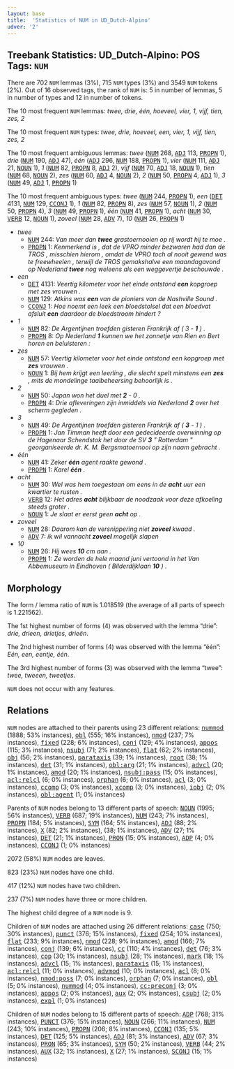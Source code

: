 ```yaml
---
layout: base
title:  'Statistics of NUM in UD_Dutch-Alpino'
udver: '2'
---
```


## Treebank Statistics: UD_Dutch-Alpino: POS Tags: `NUM`

There are 702 `NUM` lemmas (3%), 715 `NUM` types (3%) and 3549 `NUM` tokens (2%).
Out of 16 observed tags, the rank of `NUM` is: 5 in number of lemmas, 5 in number of types and 12 in number of tokens.

The 10 most frequent `NUM` lemmas: <em>twee, drie, één, hoeveel, vier, 1, vijf, tien, zes, 2</em>

The 10 most frequent `NUM` types:  <em>twee, drie, hoeveel, een, vier, 1, vijf, tien, zes, 2</em>

The 10 most frequent ambiguous lemmas: <em>twee</em> (<tt><a href="nl_alpino-pos-NUM.html">NUM</a></tt> 268, <tt><a href="nl_alpino-pos-ADJ.html">ADJ</a></tt> 113, <tt><a href="nl_alpino-pos-PROPN.html">PROPN</a></tt> 1), <em>drie</em> (<tt><a href="nl_alpino-pos-NUM.html">NUM</a></tt> 190, <tt><a href="nl_alpino-pos-ADJ.html">ADJ</a></tt> 47), <em>één</em> (<tt><a href="nl_alpino-pos-ADJ.html">ADJ</a></tt> 296, <tt><a href="nl_alpino-pos-NUM.html">NUM</a></tt> 188, <tt><a href="nl_alpino-pos-PROPN.html">PROPN</a></tt> 1), <em>vier</em> (<tt><a href="nl_alpino-pos-NUM.html">NUM</a></tt> 111, <tt><a href="nl_alpino-pos-ADJ.html">ADJ</a></tt> 21, <tt><a href="nl_alpino-pos-NOUN.html">NOUN</a></tt> 1), <em>1</em> (<tt><a href="nl_alpino-pos-NUM.html">NUM</a></tt> 82, <tt><a href="nl_alpino-pos-PROPN.html">PROPN</a></tt> 8, <tt><a href="nl_alpino-pos-ADJ.html">ADJ</a></tt> 2), <em>vijf</em> (<tt><a href="nl_alpino-pos-NUM.html">NUM</a></tt> 70, <tt><a href="nl_alpino-pos-ADJ.html">ADJ</a></tt> 18, <tt><a href="nl_alpino-pos-NOUN.html">NOUN</a></tt> 1), <em>tien</em> (<tt><a href="nl_alpino-pos-NUM.html">NUM</a></tt> 68, <tt><a href="nl_alpino-pos-NOUN.html">NOUN</a></tt> 2), <em>zes</em> (<tt><a href="nl_alpino-pos-NUM.html">NUM</a></tt> 60, <tt><a href="nl_alpino-pos-ADJ.html">ADJ</a></tt> 4, <tt><a href="nl_alpino-pos-NOUN.html">NOUN</a></tt> 2), <em>2</em> (<tt><a href="nl_alpino-pos-NUM.html">NUM</a></tt> 50, <tt><a href="nl_alpino-pos-PROPN.html">PROPN</a></tt> 4, <tt><a href="nl_alpino-pos-ADJ.html">ADJ</a></tt> 1), <em>3</em> (<tt><a href="nl_alpino-pos-NUM.html">NUM</a></tt> 49, <tt><a href="nl_alpino-pos-ADJ.html">ADJ</a></tt> 1, <tt><a href="nl_alpino-pos-PROPN.html">PROPN</a></tt> 1)

The 10 most frequent ambiguous types:  <em>twee</em> (<tt><a href="nl_alpino-pos-NUM.html">NUM</a></tt> 244, <tt><a href="nl_alpino-pos-PROPN.html">PROPN</a></tt> 1), <em>een</em> (<tt><a href="nl_alpino-pos-DET.html">DET</a></tt> 4131, <tt><a href="nl_alpino-pos-NUM.html">NUM</a></tt> 129, <tt><a href="nl_alpino-pos-CCONJ.html">CCONJ</a></tt> 1), <em>1</em> (<tt><a href="nl_alpino-pos-NUM.html">NUM</a></tt> 82, <tt><a href="nl_alpino-pos-PROPN.html">PROPN</a></tt> 8), <em>zes</em> (<tt><a href="nl_alpino-pos-NUM.html">NUM</a></tt> 57, <tt><a href="nl_alpino-pos-NOUN.html">NOUN</a></tt> 1), <em>2</em> (<tt><a href="nl_alpino-pos-NUM.html">NUM</a></tt> 50, <tt><a href="nl_alpino-pos-PROPN.html">PROPN</a></tt> 4), <em>3</em> (<tt><a href="nl_alpino-pos-NUM.html">NUM</a></tt> 49, <tt><a href="nl_alpino-pos-PROPN.html">PROPN</a></tt> 1), <em>één</em> (<tt><a href="nl_alpino-pos-NUM.html">NUM</a></tt> 41, <tt><a href="nl_alpino-pos-PROPN.html">PROPN</a></tt> 1), <em>acht</em> (<tt><a href="nl_alpino-pos-NUM.html">NUM</a></tt> 30, <tt><a href="nl_alpino-pos-VERB.html">VERB</a></tt> 12, <tt><a href="nl_alpino-pos-NOUN.html">NOUN</a></tt> 1), <em>zoveel</em> (<tt><a href="nl_alpino-pos-NUM.html">NUM</a></tt> 28, <tt><a href="nl_alpino-pos-ADV.html">ADV</a></tt> 7), <em>10</em> (<tt><a href="nl_alpino-pos-NUM.html">NUM</a></tt> 26, <tt><a href="nl_alpino-pos-PROPN.html">PROPN</a></tt> 1)


* <em>twee</em>
  * <tt><a href="nl_alpino-pos-NUM.html">NUM</a></tt> 244: <em>Van meer dan <b>twee</b> grastoernooien op rij wordt hij te moe .</em>
  * <tt><a href="nl_alpino-pos-PROPN.html">PROPN</a></tt> 1: <em>Kenmerkend is , dat de VPRO minder bezwaren had dan de TROS , misschien hierom , omdat de VPRO toch al nooit gewend was te freewheelen , terwijl de TROS gemakshalve een maandagavond op Nederland <b>twee</b> nog weleens als een weggevertje beschouwde .</em>
* <em>een</em>
  * <tt><a href="nl_alpino-pos-DET.html">DET</a></tt> 4131: <em>Veertig kilometer voor het einde ontstond <b>een</b> kopgroep met zes vrouwen .</em>
  * <tt><a href="nl_alpino-pos-NUM.html">NUM</a></tt> 129: <em>Atkins was <b>een</b> van de pioniers van de Nashville Sound .</em>
  * <tt><a href="nl_alpino-pos-CCONJ.html">CCONJ</a></tt> 1: <em>Hoe noemt een leek een bloedstolsel dat een bloedvat afsluit <b>een</b> daardoor de bloedstroom hindert ?</em>
* <em>1</em>
  * <tt><a href="nl_alpino-pos-NUM.html">NUM</a></tt> 82: <em>De Argentijnen troefden gisteren Frankrijk af ( 3 - <b>1</b> ) .</em>
  * <tt><a href="nl_alpino-pos-PROPN.html">PROPN</a></tt> 8: <em>Op Nederland <b>1</b> kunnen we het zonnetje van Rien en Bert horen en beluisteren :</em>
* <em>zes</em>
  * <tt><a href="nl_alpino-pos-NUM.html">NUM</a></tt> 57: <em>Veertig kilometer voor het einde ontstond een kopgroep met <b>zes</b> vrouwen .</em>
  * <tt><a href="nl_alpino-pos-NOUN.html">NOUN</a></tt> 1: <em>Bij hem krijgt een leerling , die slecht spelt minstens een <b>zes</b> , mits de mondelinge taalbeheersing behoorlijk is .</em>
* <em>2</em>
  * <tt><a href="nl_alpino-pos-NUM.html">NUM</a></tt> 50: <em>Japan won het duel met <b>2</b> - 0 .</em>
  * <tt><a href="nl_alpino-pos-PROPN.html">PROPN</a></tt> 4: <em>Drie afleveringen zijn inmiddels via Nederland <b>2</b> over het scherm gegleden .</em>
* <em>3</em>
  * <tt><a href="nl_alpino-pos-NUM.html">NUM</a></tt> 49: <em>De Argentijnen troefden gisteren Frankrijk af ( <b>3</b> - 1 ) .</em>
  * <tt><a href="nl_alpino-pos-PROPN.html">PROPN</a></tt> 1: <em>Jan Timman heeft door een gedecideerde overwinning op de Hagenaar Schendstok het door de SV <b>3</b> " Rotterdam " georganiseerde dr. K. M. Bergsmatoernooi op zijn naam gebracht .</em>
* <em>één</em>
  * <tt><a href="nl_alpino-pos-NUM.html">NUM</a></tt> 41: <em>Zeker <b>één</b> agent raakte gewond .</em>
  * <tt><a href="nl_alpino-pos-PROPN.html">PROPN</a></tt> 1: <em>Karel <b>één</b> .</em>
* <em>acht</em>
  * <tt><a href="nl_alpino-pos-NUM.html">NUM</a></tt> 30: <em>Wel was hem toegestaan om eens in de <b>acht</b> uur een kwartier te rusten .</em>
  * <tt><a href="nl_alpino-pos-VERB.html">VERB</a></tt> 12: <em>Het adres <b>acht</b> blijkbaar de noodzaak voor deze afkoeling steeds groter .</em>
  * <tt><a href="nl_alpino-pos-NOUN.html">NOUN</a></tt> 1: <em>Je slaat er eerst geen <b>acht</b> op .</em>
* <em>zoveel</em>
  * <tt><a href="nl_alpino-pos-NUM.html">NUM</a></tt> 28: <em>Daarom kan de versnippering niet <b>zoveel</b> kwaad .</em>
  * <tt><a href="nl_alpino-pos-ADV.html">ADV</a></tt> 7: <em>ik wil vannacht <b>zoveel</b> mogelijk slapen</em>
* <em>10</em>
  * <tt><a href="nl_alpino-pos-NUM.html">NUM</a></tt> 26: <em>Hij wees <b>10</b> cm aan .</em>
  * <tt><a href="nl_alpino-pos-PROPN.html">PROPN</a></tt> 1: <em>Ze worden de hele maand juni vertoond in het Van Abbemuseum in Eindhoven ( Bilderdijklaan <b>10</b> ) .</em>

## Morphology

The form / lemma ratio of `NUM` is 1.018519 (the average of all parts of speech is 1.221562).

The 1st highest number of forms (4) was observed with the lemma “drie”: <em>drie, drieen, drietjes, drieën</em>.

The 2nd highest number of forms (4) was observed with the lemma “één”: <em>Eén, een, eentje, één</em>.

The 3rd highest number of forms (3) was observed with the lemma “twee”: <em>twee, tweeen, tweetjes</em>.

`NUM` does not occur with any features.


## Relations

`NUM` nodes are attached to their parents using 23 different relations: <tt><a href="nl_alpino-dep-nummod.html">nummod</a></tt> (1888; 53% instances), <tt><a href="nl_alpino-dep-obl.html">obl</a></tt> (555; 16% instances), <tt><a href="nl_alpino-dep-nmod.html">nmod</a></tt> (237; 7% instances), <tt><a href="nl_alpino-dep-fixed.html">fixed</a></tt> (228; 6% instances), <tt><a href="nl_alpino-dep-conj.html">conj</a></tt> (129; 4% instances), <tt><a href="nl_alpino-dep-appos.html">appos</a></tt> (115; 3% instances), <tt><a href="nl_alpino-dep-nsubj.html">nsubj</a></tt> (71; 2% instances), <tt><a href="nl_alpino-dep-flat.html">flat</a></tt> (62; 2% instances), <tt><a href="nl_alpino-dep-obj.html">obj</a></tt> (56; 2% instances), <tt><a href="nl_alpino-dep-parataxis.html">parataxis</a></tt> (39; 1% instances), <tt><a href="nl_alpino-dep-root.html">root</a></tt> (38; 1% instances), <tt><a href="nl_alpino-dep-det.html">det</a></tt> (31; 1% instances), <tt><a href="nl_alpino-dep-obl-arg.html">obl:arg</a></tt> (21; 1% instances), <tt><a href="nl_alpino-dep-advcl.html">advcl</a></tt> (20; 1% instances), <tt><a href="nl_alpino-dep-amod.html">amod</a></tt> (20; 1% instances), <tt><a href="nl_alpino-dep-nsubj-pass.html">nsubj:pass</a></tt> (15; 0% instances), <tt><a href="nl_alpino-dep-acl-relcl.html">acl:relcl</a></tt> (6; 0% instances), <tt><a href="nl_alpino-dep-orphan.html">orphan</a></tt> (6; 0% instances), <tt><a href="nl_alpino-dep-acl.html">acl</a></tt> (3; 0% instances), <tt><a href="nl_alpino-dep-ccomp.html">ccomp</a></tt> (3; 0% instances), <tt><a href="nl_alpino-dep-xcomp.html">xcomp</a></tt> (3; 0% instances), <tt><a href="nl_alpino-dep-iobj.html">iobj</a></tt> (2; 0% instances), <tt><a href="nl_alpino-dep-obl-agent.html">obl:agent</a></tt> (1; 0% instances)

Parents of `NUM` nodes belong to 13 different parts of speech: <tt><a href="nl_alpino-pos-NOUN.html">NOUN</a></tt> (1995; 56% instances), <tt><a href="nl_alpino-pos-VERB.html">VERB</a></tt> (687; 19% instances), <tt><a href="nl_alpino-pos-NUM.html">NUM</a></tt> (243; 7% instances), <tt><a href="nl_alpino-pos-PROPN.html">PROPN</a></tt> (184; 5% instances), <tt><a href="nl_alpino-pos-SYM.html">SYM</a></tt> (164; 5% instances), <tt><a href="nl_alpino-pos-ADJ.html">ADJ</a></tt> (88; 2% instances), <tt><a href="nl_alpino-pos-X.html">X</a></tt> (82; 2% instances),  (38; 1% instances), <tt><a href="nl_alpino-pos-ADV.html">ADV</a></tt> (27; 1% instances), <tt><a href="nl_alpino-pos-DET.html">DET</a></tt> (21; 1% instances), <tt><a href="nl_alpino-pos-PRON.html">PRON</a></tt> (15; 0% instances), <tt><a href="nl_alpino-pos-ADP.html">ADP</a></tt> (4; 0% instances), <tt><a href="nl_alpino-pos-CCONJ.html">CCONJ</a></tt> (1; 0% instances)

2072 (58%) `NUM` nodes are leaves.

823 (23%) `NUM` nodes have one child.

417 (12%) `NUM` nodes have two children.

237 (7%) `NUM` nodes have three or more children.

The highest child degree of a `NUM` node is 9.

Children of `NUM` nodes are attached using 26 different relations: <tt><a href="nl_alpino-dep-case.html">case</a></tt> (750; 30% instances), <tt><a href="nl_alpino-dep-punct.html">punct</a></tt> (376; 15% instances), <tt><a href="nl_alpino-dep-fixed.html">fixed</a></tt> (254; 10% instances), <tt><a href="nl_alpino-dep-flat.html">flat</a></tt> (233; 9% instances), <tt><a href="nl_alpino-dep-nmod.html">nmod</a></tt> (228; 9% instances), <tt><a href="nl_alpino-dep-amod.html">amod</a></tt> (166; 7% instances), <tt><a href="nl_alpino-dep-conj.html">conj</a></tt> (139; 6% instances), <tt><a href="nl_alpino-dep-cc.html">cc</a></tt> (110; 4% instances), <tt><a href="nl_alpino-dep-det.html">det</a></tt> (76; 3% instances), <tt><a href="nl_alpino-dep-cop.html">cop</a></tt> (30; 1% instances), <tt><a href="nl_alpino-dep-nsubj.html">nsubj</a></tt> (28; 1% instances), <tt><a href="nl_alpino-dep-mark.html">mark</a></tt> (18; 1% instances), <tt><a href="nl_alpino-dep-advcl.html">advcl</a></tt> (15; 1% instances), <tt><a href="nl_alpino-dep-parataxis.html">parataxis</a></tt> (15; 1% instances), <tt><a href="nl_alpino-dep-acl-relcl.html">acl:relcl</a></tt> (11; 0% instances), <tt><a href="nl_alpino-dep-advmod.html">advmod</a></tt> (10; 0% instances), <tt><a href="nl_alpino-dep-acl.html">acl</a></tt> (8; 0% instances), <tt><a href="nl_alpino-dep-nmod-poss.html">nmod:poss</a></tt> (7; 0% instances), <tt><a href="nl_alpino-dep-orphan.html">orphan</a></tt> (7; 0% instances), <tt><a href="nl_alpino-dep-obl.html">obl</a></tt> (5; 0% instances), <tt><a href="nl_alpino-dep-nummod.html">nummod</a></tt> (4; 0% instances), <tt><a href="nl_alpino-dep-cc-preconj.html">cc:preconj</a></tt> (3; 0% instances), <tt><a href="nl_alpino-dep-appos.html">appos</a></tt> (2; 0% instances), <tt><a href="nl_alpino-dep-aux.html">aux</a></tt> (2; 0% instances), <tt><a href="nl_alpino-dep-csubj.html">csubj</a></tt> (2; 0% instances), <tt><a href="nl_alpino-dep-expl.html">expl</a></tt> (1; 0% instances)

Children of `NUM` nodes belong to 15 different parts of speech: <tt><a href="nl_alpino-pos-ADP.html">ADP</a></tt> (768; 31% instances), <tt><a href="nl_alpino-pos-PUNCT.html">PUNCT</a></tt> (376; 15% instances), <tt><a href="nl_alpino-pos-NOUN.html">NOUN</a></tt> (266; 11% instances), <tt><a href="nl_alpino-pos-NUM.html">NUM</a></tt> (243; 10% instances), <tt><a href="nl_alpino-pos-PROPN.html">PROPN</a></tt> (206; 8% instances), <tt><a href="nl_alpino-pos-CCONJ.html">CCONJ</a></tt> (135; 5% instances), <tt><a href="nl_alpino-pos-DET.html">DET</a></tt> (125; 5% instances), <tt><a href="nl_alpino-pos-ADJ.html">ADJ</a></tt> (81; 3% instances), <tt><a href="nl_alpino-pos-ADV.html">ADV</a></tt> (67; 3% instances), <tt><a href="nl_alpino-pos-PRON.html">PRON</a></tt> (65; 3% instances), <tt><a href="nl_alpino-pos-SYM.html">SYM</a></tt> (50; 2% instances), <tt><a href="nl_alpino-pos-VERB.html">VERB</a></tt> (44; 2% instances), <tt><a href="nl_alpino-pos-AUX.html">AUX</a></tt> (32; 1% instances), <tt><a href="nl_alpino-pos-X.html">X</a></tt> (27; 1% instances), <tt><a href="nl_alpino-pos-SCONJ.html">SCONJ</a></tt> (15; 1% instances)

